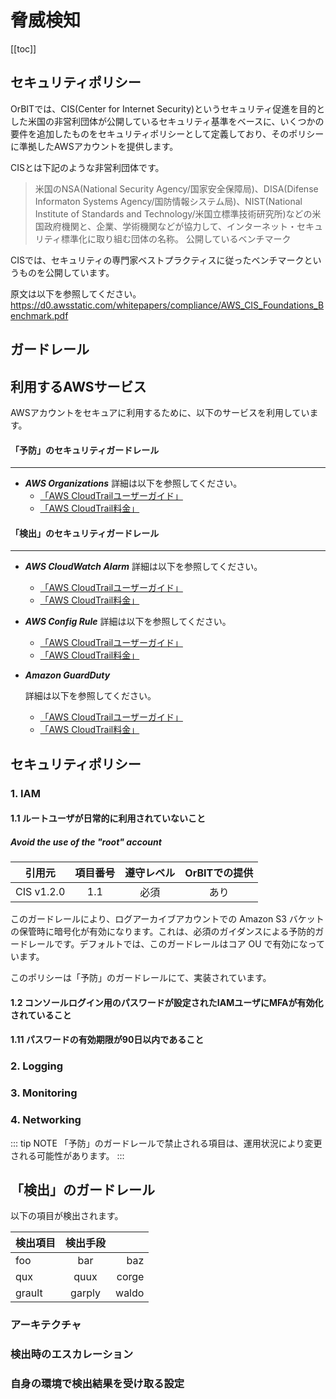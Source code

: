 # 脅威検知


[[toc]]

## セキュリティポリシー
OrBITでは、CIS(Center for Internet Security)というセキュリティ促進を目的とした米国の非営利団体が公開しているセキュリティ基準をベースに、いくつかの要件を追加したものをセキュリティポリシーとして定義しており、そのポリシーに準拠したAWSアカウントを提供します。

CISとは下記のような非営利団体です。
>米国のNSA(National Security Agency/国家安全保障局)、DISA(Difense Informaton Systems Agency/国防情報システム局)、NIST(National Institute of Standards and Technology/米国立標準技術研究所)などの米国政府機関と、企業、学術機関などが協力して、インターネット・セキュリティ標準化に取り組む団体の名称。
公開しているベンチマーク


CISでは、セキュリティの専門家ベストプラクティスに従ったベンチマークというものを公開しています。

原文は以下を参照してください。
https://d0.awsstatic.com/whitepapers/compliance/AWS_CIS_Foundations_Benchmark.pdf


## ガードレール


## 利用するAWSサービス
AWSアカウントをセキュアに利用するために、以下のサービスを利用しています。

#### 「予防」のセキュリティガードレール
---
- ***AWS Organizations***
    詳細は以下を参照してください。
    - [「AWS CloudTrailユーザーガイド」](https://docs.aws.amazon.com/ja_jp/awscloudtrail/latest/userguide/cloudtrail-user-guide.html)
    - [「AWS CloudTrail料金」](https://aws.amazon.com/jp/cloudtrail/pricing/)

#### 「検出」のセキュリティガードレール
---

- ***AWS CloudWatch Alarm***
    詳細は以下を参照してください。
    - [「AWS CloudTrailユーザーガイド」](https://docs.aws.amazon.com/ja_jp/awscloudtrail/latest/userguide/cloudtrail-user-guide.html)
    - [「AWS CloudTrail料金」](https://aws.amazon.com/jp/cloudtrail/pricing/)

- ***AWS Config Rule***
    詳細は以下を参照してください。
    - [「AWS CloudTrailユーザーガイド」](https://docs.aws.amazon.com/ja_jp/awscloudtrail/latest/userguide/cloudtrail-user-guide.html)
    - [「AWS CloudTrail料金」](https://aws.amazon.com/jp/cloudtrail/pricing/)

- ***Amazon GuardDuty***

    詳細は以下を参照してください。
    - [「AWS CloudTrailユーザーガイド」](https://docs.aws.amazon.com/ja_jp/awscloudtrail/latest/userguide/cloudtrail-user-guide.html)
    - [「AWS CloudTrail料金」](https://aws.amazon.com/jp/cloudtrail/pricing/)


## セキュリティポリシー

### 1. IAM

#### 1.1 ルートユーザが日常的に利用されていないこと <Badge text="必須" type="error"/>
##### *Avoid the use of the "root" account*
| 引用元 | 項目番号 | 遵守レベル | OrBITでの提供 |
| :----: | :-----: | :-------: | :-----------: |
| CIS v1.2.0 | 1.1 | 必須 | あり |

このガードレールにより、ログアーカイブアカウントでの Amazon S3 バケットの保管時に暗号化が有効になります。これは、必須のガイダンスによる予防的ガードレールです。デフォルトでは、このガードレールはコア OU で有効になっています。

このポリシーは「予防」のガードレールにて、実装されています。
<CodeDetail title="このポリシーを見る" code="test"/>

#### 1.2 コンソールログイン用のパスワードが設定されたIAMユーザにMFAが有効化されていること<Badge text="必須" type="error"/>

#### 1.11 パスワードの有効期限が90日以内であること <Badge text="任意" type="tip"/>
### 2. Logging

### 3. Monitoring

### 4. Networking


::: tip NOTE
「予防」のガードレールで禁止される項目は、運用状況により変更される可能性があります。
:::

## 「検出」のガードレール

以下の項目が検出されます。

| 検出項目      | 検出手段 |  |
| ------------ |:------------:| ------------:|
| foo          | bar          | baz          |
| qux          | quux         | corge        |
| grault       | garply       | waldo        |

### アーキテクチャ

### 検出時のエスカレーション

### 自身の環境で検出結果を受け取る設定
